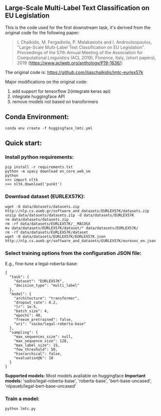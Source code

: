 ## Large-Scale Multi-Label Text Classification on EU Legislation

This is the code used for the first downstream task, it's derived from the original code for the following paper:

> I. Chalkidis, M. Fergadiotis, P. Malakasiotis and I. Androutsopoulos, "Large-Scale Multi-Label Text Classification on EU Legislation". Proceedings of the 57th Annual Meeting of the Association for Computational Linguistics (ACL 2019), Florence, Italy, (short papers), 2019 (https://www.aclweb.org/anthology/P19-1636/)

The original code is: https://github.com/iliaschalkidis/lmtc-eurlex57k

Major modifications on the original code:
1. add support for tensorflow 2(integrate keras api)
2. integrate huggingface API 
3. remove models not based on transformers

## Conda Environment:

```shell
conda env create -f huggingface_lmtc.yml
```
## Quick start:

### Install python requirements:

```
pip install -r requirements.txt
python -m spacy download en_core_web_sm
python
>>> import nltk
>>> nltk.download('punkt')
```

### Download dataset (EURLEX57K):

```
wget -O data/datasets/datasets.zip http://nlp.cs.aueb.gr/software_and_datasets/EURLEX57K/datasets.zip
unzip data/datasets/datasets.zip -d data/datasets/EURLEX57K
rm data/datasets/datasets.zip
rm -rf data/datasets/EURLEX57K/__MACOSX
mv data/datasets/EURLEX57K/dataset/* data/datasets/EURLEX57K/
rm -rf data/datasets/EURLEX57K/dataset
wget -O data/datasets/EURLEX57K/EURLEX57K.json http://nlp.cs.aueb.gr/software_and_datasets/EURLEX57K/eurovoc_en.json
```

### Select training options from the configuration JSON file:

E.g., fine-tune a legal-roberta-base:

```
{
  "task": {
    "dataset": "EURLEX57K",
    "decision_type": "multi_label"
  },
  "model": {
    "architecture": "transformer",
    "dropout_rate": 0.2,
    "lr": 1e-5,
    "batch_size": 4,
    "epochs": 40,
    "freeze_pretrained": false,
    "uri": "saibo/legal-roberta-base"
  },
  "sampling": {
    "max_sequences_size": null,
    "max_sequence_size": 128,
    "max_label_size": 15,
    "few_threshold": 50,
    "hierarchical": false,
    "evaluation@k": 10
  }
}
```

**Supported models:** Most models available on huggingface
**Important models:** 'saibo/legal-roberta-base', 'roberta-base', 'bert-base-uncased', 'nlpaueb/legal-bert-base-uncased'


### Train a model:

```
python lmtc.py
```
